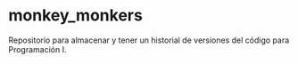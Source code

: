 # monkey_monkers
Repositorio para almacenar y tener un historial de versiones del código para Programación I.
